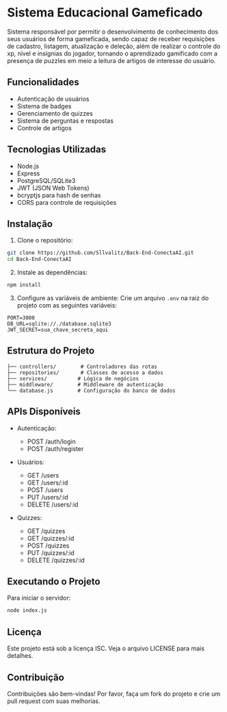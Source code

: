 # Sistema Educacional Gameficado

Sistema responsável por permitir o desenvolvimento de conhecimento dos seus usuários de forma gameficada, sendo capaz de receber requisições de cadastro, listagem, atualização e deleção, além de realizar o controle do xp, nível e insígnias do jogador, tornando o aprendizado gamificado com a presença de puzzles em meio a leitura de artigos de interesse do usuário.


## Funcionalidades

- Autenticação de usuários
- Sistema de badges
- Gerenciamento de quizzes
- Sistema de perguntas e respostas
- Controle de artigos

## Tecnologias Utilizadas

- Node.js
- Express
- PostgreSQL/SQLite3
- JWT (JSON Web Tokens)
- bcryptjs para hash de senhas
- CORS para controle de requisições

## Instalação

1. Clone o repositório:
```bash
git clone https://github.com/Sllvalitz/Back-End-ConectaAI.git
cd Back-End-ConectaAI
```

2. Instale as dependências:
```bash
npm install
```

3. Configure as variáveis de ambiente:
Crie um arquivo `.env` na raiz do projeto com as seguintes variáveis:
```
PORT=3000
DB_URL=sqlite://./database.sqlite3
JWT_SECRET=sua_chave_secreta_aqui

```

## Estrutura do Projeto

```
├── controllers/        # Controladores das rotas
├── repositories/       # Classes de acesso a dados
├── services/          # Lógica de negócios
├── middleware/        # Middleware de autenticação
└── database.js        # Configuração do banco de dados
```

## APIs Disponíveis

- Autenticação:
  - POST /auth/login
  - POST /auth/register

- Usuários:
  - GET /users
  - GET /users/:id
  - POST /users
  - PUT /users/:id
  - DELETE /users/:id

- Quizzes:
  - GET /quizzes
  - GET /quizzes/:id
  - POST /quizzes
  - PUT /quizzes/:id
  - DELETE /quizzes/:id

## Executando o Projeto

Para iniciar o servidor:
```bash
node index.js
```

## Licença

Este projeto está sob a licença ISC. Veja o arquivo LICENSE para mais detalhes.

## Contribuição

Contribuições são bem-vindas! Por favor, faça um fork do projeto e crie um pull request com suas melhorias.
